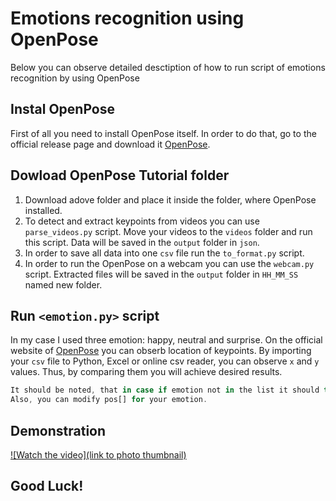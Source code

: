 # Emotions recognition using OpenPose
Below you can observe detailed desctiption of how to run script of emotions recognition by using OpenPose

## Instal OpenPose
First of all you need to install OpenPose itself. In order to do that, go to the official release page and download it [OpenPose](https://github.com/CMU-Perceptual-Computing-Lab/openpose/releases).

## Dowload OpenPose Tutorial folder
1. Download adove folder and place it inside the folder, where OpenPose installed.
1. To detect and extract keypoints from videos you can use `parse_videos.py` script. Move your videos to the `videos` folder and run this script. Data will be saved in the `output` folder in `json`.
1. In order to save all data into one `csv` file run the `to_format.py` script.
1. In order to run the OpenPose on a webcam you can use the `webcam.py` script. Extracted files will be saved in the `output` folder in `HH_MM_SS` named new folder.

## Run `<emotion.py>` script
In my case I used three emotion: happy, neutral and surprise. On the official website of [OpenPose](https://github.com/CMU-Perceptual-Computing-Lab/openpose/blob/master/doc/output.md) you can obserb location of keypoints. By importing your `csv` file to Python, Excel or online csv reader, you can observe `x` and `y` values. Thus, by comparing them you will achieve desired results. 

 ```javascript
It should be noted, that in case if emotion not in the list it should throw garbage. 
Also, you can modify pos[] for your emotion. 
```

## Demonstration
[![Watch the video](link to photo thumbnail)](link)

## Good Luck!
